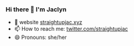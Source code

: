 ### Hi there 👋 I'm Jaclyn
- 🤖 website [straightupjac.xyz](http://straightupjac.xyz/)
- 📫 How to reach me: [twitter.com/straightupjac](https://x.com/straightupjac)
- 😄 Pronouns: she/her

<!-- <img src="https://github-readme-stats.vercel.app/api?username=straightupjac&show_icons=true&count_private=true" /> -->

<!-- statistics widget first seen on 9at8's profile https://github.com/9at8 -->
